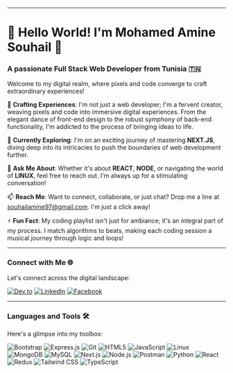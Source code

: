 
---

# 👋 Hello World! I'm Mohamed Amine Souhail 🌟
### A passionate Full Stack Web Developer from Tunisia 🇹🇳

Welcome to my digital realm, where pixels and code converge to craft extraordinary experiences!

🎨 **Crafting Experiences**: I'm not just a web developer; I'm a fervent creator, weaving pixels and code into immersive digital experiences. From the elegant dance of front-end design to the robust symphony of back-end functionality, I'm addicted to the process of bringing ideas to life.

🌱 **Currently Exploring**: I'm on an exciting journey of mastering **NEXT.JS**, diving deep into its intricacies to push the boundaries of web development further.

💬 **Ask Me About**: Whether it's about **REACT**, **NODE**, or navigating the world of **LINUX**, feel free to reach out. I'm always up for a stimulating conversation!

📫 **Reach Me**: Want to connect, collaborate, or just chat? Drop me a line at [souhailamine97@gmail.com](mailto:souhailamine97@gmail.com). I'm just a click away!

⚡ **Fun Fact**: My coding playlist isn't just for ambiance; it's an integral part of my process. I match algorithms to beats, making each coding session a musical journey through logic and loops!

---

### Connect with Me 🌐
Let's connect across the digital landscape:

[![Dev.to](https://img.shields.io/badge/dev.to-Mohamed_Amine_Souhail-000?style=flat-square&logo=dev.to)](https://dev.to/mohamedaminesouhail)
[![LinkedIn](https://img.shields.io/badge/LinkedIn-Amine_Souhail-0077B5?style=flat-square&logo=linkedin)](https://linkedin.com/in/aminesouhail)
[![Facebook](https://img.shields.io/badge/Facebook-Amine_Souhail-1877F2?style=flat-square&logo=facebook)](https://fb.com/aminesouhail)

---

### Languages and Tools 🛠️
Here's a glimpse into my toolbox:

![Bootstrap](https://img.shields.io/badge/-Bootstrap-7952B3?style=flat-square&logo=bootstrap&logoColor=white)
![Express.js](https://img.shields.io/badge/-Express.js-000?style=flat-square&logo=express&logoColor=white)
![Git](https://img.shields.io/badge/-Git-F05032?style=flat-square&logo=git&logoColor=white)
![HTML5](https://img.shields.io/badge/-HTML5-E34F26?style=flat-square&logo=html5&logoColor=white)
![JavaScript](https://img.shields.io/badge/-JavaScript-F7DF1E?style=flat-square&logo=javascript&logoColor=black)
![Linux](https://img.shields.io/badge/-Linux-FCC624?style=flat-square&logo=linux&logoColor=black)
![MongoDB](https://img.shields.io/badge/-MongoDB-47A248?style=flat-square&logo=mongodb&logoColor=white)
![MySQL](https://img.shields.io/badge/-MySQL-4479A1?style=flat-square&logo=mysql&logoColor=white)
![Next.js](https://img.shields.io/badge/-Next.js-000000?style=flat-square&logo=next.js&logoColor=white)
![Node.js](https://img.shields.io/badge/-Node.js-339933?style=flat-square&logo=node.js&logoColor=white)
![Postman](https://img.shields.io/badge/-Postman-FF6C37?style=flat-square&logo=postman&logoColor=white)
![Python](https://img.shields.io/badge/-Python-3776AB?style=flat-square&logo=python&logoColor=white)
![React](https://img.shields.io/badge/-React-61DAFB?style=flat-square&logo=react&logoColor=black)
![Redux](https://img.shields.io/badge/-Redux-764ABC?style=flat-square&logo=redux&logoColor=white)
![Tailwind CSS](https://img.shields.io/badge/-Tailwind_CSS-38B2AC?style=flat-square&logo=tailwind-css&logoColor=white)
![TypeScript](https://img.shields.io/badge/-TypeScript-3178C6?style=flat-square&logo=typescript&logoColor=white)

###





###
